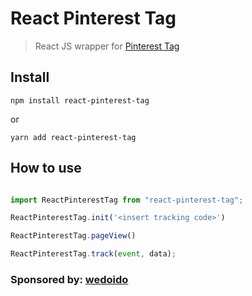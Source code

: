 # React Pinterest Tag

> React JS wrapper for [Pinterest Tag](https://help.pinterest.com/en/business/article/track-conversions-with-pinterest-tag)

## Install
```
npm install react-pinterest-tag

```
or
```
yarn add react-pinterest-tag

```

## How to use
```js

import ReactPinterestTag from "react-pinterest-tag";

ReactPinterestTag.init('<insert tracking code>')

ReactPinterestTag.pageView()

ReactPinterestTag.track(event, data);
```

### Sponsored by: [wedoido](https://wedoido.com)
